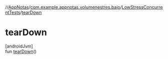 //[AppNotas](../../../index.md)/[com.example.appnotas.volumenestres.bajo](../index.md)/[LowStressConcurrentTests](index.md)/[tearDown](tear-down.md)

# tearDown

[androidJvm]\
fun [tearDown](tear-down.md)()
